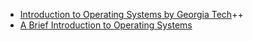 - [Introduction to Operating Systems by Georgia Tech](https://www.udacity.com/course/introduction-to-operating-systems--ud923)++
- [A Brief Introduction to Operating Systems](http://greenteapress.com/thinkos/)
